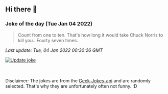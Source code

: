 ## Hi there 👋

### Joke of the day (Tue Jan 04 2022)
<!-- joke -->
>Count from one to ten. That's how long it would take Chuck Norris to kill you...Fourty seven times.
<!-- /joke -->

*Last update: Tue, 04 Jan 2022 00:30:26 GMT*

[![Update joke](https://github.com/nclskfm/nclskfm/actions/workflows/joke.yml/badge.svg)](https://github.com/nclskfm/nclskfm/actions/workflows/joke.yml)

<br><br>
Disclaimer: The jokes are from the [Geek-Jokes-api](https://github.com/sameerkumar18/geek-joke-api) and are randomly selected. That's why they are unfortunately often not funny. :D
